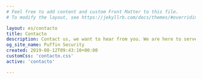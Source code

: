 ```yaml
---
# Feel free to add content and custom Front Matter to this file.
# To modify the layout, see https://jekyllrb.com/docs/themes/#overriding-theme-defaults

layout: es/contacto
title: Contacto
description: Contact us, we want to hear from you. We are here to serve your cyber security needs. Let us know you and we will tell you what can we do for your business
og_site_name: Puffin Security
created: 2019-08-12T09:43:10+00:00
customCss: 'contacto.css'
active: 'contacto'

---
```

